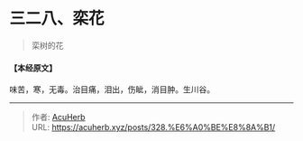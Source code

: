 # 三二八、栾花


> 栾树的花

#### 【本经原文】
味苦，寒，无毒。治目痛，泪出，伤眦，消目肿。生川谷。

---

> 作者: [AcuHerb](https://acuherb.xyz)  
> URL: https://acuherb.xyz/posts/328.%E6%A0%BE%E8%8A%B1/  

